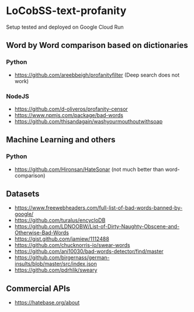 # LoCobSS-text-profanity
Setup tested and deployed on Google Cloud Run


## Word by Word comparison based on dictionaries

### Python
- https://github.com/areebbeigh/profanityfilter (Deep search does not work)

### NodeJS
- https://github.com/d-oliveros/profanity-censor
- https://www.npmjs.com/package/bad-words
- https://github.com/thisandagain/washyourmouthoutwithsoap

## Machine Learning and others

### Python
- https://github.com/Hironsan/HateSonar (not much better than word-comparison)

## Datasets

- https://www.freewebheaders.com/full-list-of-bad-words-banned-by-google/
- https://github.com/turalus/encycloDB
- https://github.com/LDNOOBW/List-of-Dirty-Naughty-Obscene-and-Otherwise-Bad-Words
- https://gist.github.com/jamiew/1112488
- https://github.com/chucknorris-io/swear-words
- https://github.com/ani10030/bad-words-detector/find/master
- https://github.com/birgernass/german-insults/blob/master/src/index.json
- https://github.com/pdrhlik/sweary

## Commercial APIs

- https://hatebase.org/about